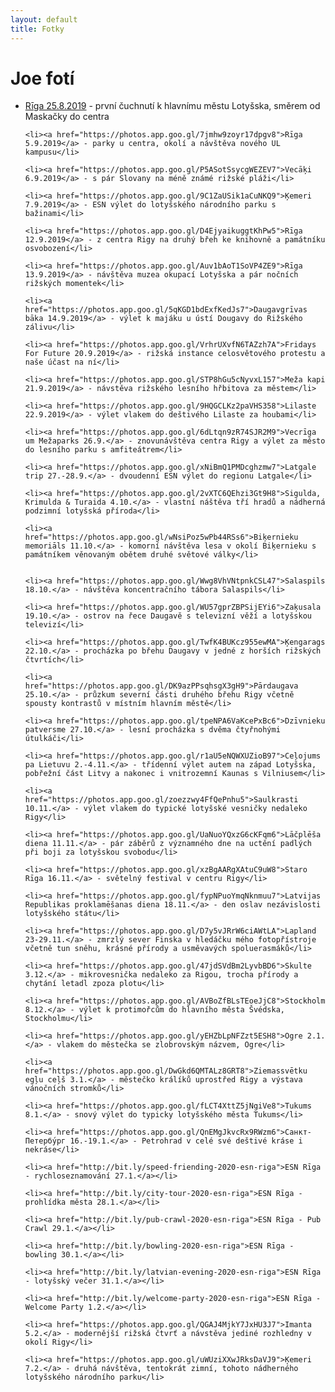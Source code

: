 ```yaml
---
layout: default
title: Fotky
---
```


<div class="home" id="home">
<h1>Joe fotí</h1>
  <ul>
    <li><a href="https://photos.app.goo.gl/GNJFKCK8fwZdmSCA7">Rīga 25.8.2019</a> - první čuchnutí k hlavnímu městu Lotyšska, směrem od Maskačky do centra</li>

    <li><a href="https://photos.app.goo.gl/7jmhw9zoyr17dpgv8">Rīga 5.9.2019</a> - parky u centra, okolí a návštěva nového UL kampusu</li>

    <li><a href="https://photos.app.goo.gl/P5ASotSsycgWEZEV7">Vecāķi 6.9.2019</a> - s pár Slovany na méně známé rižské pláži</li>

    <li><a href="https://photos.app.goo.gl/9C1ZaUSik1aCuNKQ9">Ķemeri 7.9.2019</a> - ESN výlet do lotyšského národního parku s bažinami</li>

    <li><a href="https://photos.app.goo.gl/D4EjyaikuggtKhPw5">Rīga 12.9.2019</a> - z centra Rigy na druhý břeh ke knihovně a památníku osvobození</li>

    <li><a href="https://photos.app.goo.gl/Auv1bAoT1SoVP4ZE9">Rīga 13.9.2019</a> - návštěva muzea okupací Lotyšska a pár nočních rižských momentek</li>

    <li><a href="https://photos.app.goo.gl/5qKGD1bdExfKedJs7">Daugavgrīvas bāka 14.9.2019</a> - výlet k majáku u ústí Dougavy do Rižského zálivu</li>

    <li><a href="https://photos.app.goo.gl/VrhrUXvfN6TAZzh7A">Fridays For Future 20.9.2019</a> - rižská instance celosvětového protestu a naše účast na ní</li>

    <li><a href="https://photos.app.goo.gl/STP8hGu5cNyvxL157">Meža kapi 21.9.2019</a> - návstěva rižského lesního hřbitova za městem</li>

    <li><a href="https://photos.app.goo.gl/9HQGCLKz2paVHS358">Lilaste 22.9.2019</a> - výlet vlakem do deštivého Lilaste za houbami</li>
    
    <li><a href="https://photos.app.goo.gl/6dLtqn9zR74SJR2M9">Vecrīga um Mežaparks 26.9.</a> - znovunávštěva centra Rigy a výlet za město do lesního parku s amfiteátrem</li>

    <li><a href="https://photos.app.goo.gl/xNiBmQ1PMDcghzmw7">Latgale trip 27.-28.9.</a> - dvoudenní ESN výlet do regionu Latgale</li>

    <li><a href="https://photos.app.goo.gl/2vXTC6QEhzi3Gt9H8">Sigulda, Krimulda & Turaida 4.10.</a> - vlastní náštěva tří hradů a nádherná podzimní lotyšská příroda</li>

    <li><a href="https://photos.app.goo.gl/wNsiPoz5wPb44RSs6">Biķernieku memoriāls 11.10.</a> - komorní návštěva lesa v okolí Biķernieku s památníkem věnovaným obětem druhé světové války</li>


    <li><a href="https://photos.app.goo.gl/Wwg8VhVNtpnkCSL47">Salaspils 18.10.</a> - návštěva koncentračního tábora Salaspils</li>

    <li><a href="https://photos.app.goo.gl/WU57gprZBPSijEYi6">Zaķusala 19.10.</a> - ostrov na řece Daugavě s televizní věží a lotyšskou televizí</li>

    <li><a href="https://photos.app.goo.gl/TwfK4BUKcz955ewMA">Ķengarags 22.10.</a> - procházka po břehu Daugavy v jedné z horších rižských čtvrtích</li>

    <li><a href="https://photos.app.goo.gl/DK9azPPsqhsgX3gH9">Pārdaugava 25.10.</a> - průzkum severní části druhého břehu Rigy včetně spousty kontrastů v místním hlavním městě</li>

    <li><a href="https://photos.app.goo.gl/tpeNPA6VaKcePxBc6">Dzīvnieku patversme 27.10.</a> - lesní procházka s dvěma čtyřnohými útulkáči</li>

    <li><a href="https://photos.app.goo.gl/r1aU5eNQWXUZioB97">Ceļojums pa Lietuvu 2.-4.11.</a> - třídenní výlet autem na západ Lotyšska, pobřežní část Litvy a nakonec i vnitrozemní Kaunas s Vilniusem</li>

    <li><a href="https://photos.app.goo.gl/zoezzwy4FfQePnhu5">Saulkrasti 10.11.</a> - výlet vlakem do typické lotyšské vesničky nedaleko Rigy</li>

    <li><a href="https://photos.app.goo.gl/UaNuoYQxzG6cKFqm6">Lāčplēša diena 11.11.</a> - pár záběrů z významného dne na uctění padlých při boji za lotyšskou svobodu</li>

    <li><a href="https://photos.app.goo.gl/xzBgAARgXAtuC9uW8">Staro Rīga 16.11.</a> - světelný festival v centru Rigy</li>

    <li><a href="https://photos.app.goo.gl/fypNPuoYmqNknmuu7">Latvijas Republikas proklamēšanas diena 18.11.</a> - den oslav nezávislosti lotyšského státu</li>

    <li><a href="https://photos.app.goo.gl/D7y5vJRrW6ciAWtLA">Lapland 23-29.11.</a> - zmrzlý sever Finska v hledáčku mého fotopřístroje včetně tun sněhu, krásné přírody a usměvavých spoluerasmáků</li>

    <li><a href="https://photos.app.goo.gl/47jdSVdBm2LyvbBD6">Skulte 3.12.</a> - mikrovesnička nedaleko za Rigou, trocha přírody a chytání letadl zpoza plotu</li>

    <li><a href="https://photos.app.goo.gl/AVBoZfBLsTEoeJjC8">Stockholm 8.12.</a> - výlet k protimořcům do hlavního města Švédska, Stockholmu</li>

    <li><a href="https://photos.app.goo.gl/yEHZbLpNFZzt5ESH8">Ogre 2.1.</a> - vlakem do městečka se zlobrovským názvem, Ogre</li>

    <li><a href="https://photos.app.goo.gl/DwGkd6QMTALz8GRT8">Ziemassvētku egļu ceļš 3.1.</a> - městečko králíků uprostřed Rigy a výstava vánočních stromků</li>

    <li><a href="https://photos.app.goo.gl/fLCT4XttZ5jNgiVe8">Tukums 8.1.</a> - snový výlet do typicky lotyšského města Tukums</li>

    <li><a href="https://photos.app.goo.gl/QnEMgJkvcRx9RWzm6">Санкт-Петербу́рг 16.-19.1.</a> - Petrohrad v celé své deštivé kráse i nekráse</li>

    <li><a href="http://bit.ly/speed-friending-2020-esn-riga">ESN Rīga - rychloseznamování 27.1.</a></li>

    <li><a href="http://bit.ly/city-tour-2020-esn-riga">ESN Rīga - prohlídka města 28.1.</a></li>

    <li><a href="http://bit.ly/pub-crawl-2020-esn-riga">ESN Rīga - Pub Crawl 29.1.</a></li>

    <li><a href="http://bit.ly/bowling-2020-esn-riga">ESN Rīga - bowling 30.1.</a></li>

    <li><a href="http://bit.ly/latvian-evening-2020-esn-riga">ESN Rīga - lotyšský večer 31.1.</a></li>

    <li><a href="http://bit.ly/welcome-party-2020-esn-riga">ESN Rīga - Welcome Party 1.2.</a></li>

    <li><a href="https://photos.app.goo.gl/QGAJ4MjkY7JxHU3J7">Imanta 5.2.</a> - modernější rižská čtvrť a návstěva jediné rozhledny v okolí Rigy</li>

    <li><a href="https://photos.app.goo.gl/uWUziXXwJRksDaVJ9">Ķemeri 7.2.</a> - druhá návštěva, tentokrát zimní, tohoto nádherného lotyšského národního parku</li>

  </ul>
</div>
